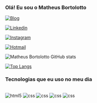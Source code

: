 ### Olá! Eu sou o Matheus Bortolotto
<div>

[![Blog](https://img.shields.io/badge/website-000000?style=for-the-badge&logo=About.me&logoColor=white)]()

[![Linkedin](https://img.shields.io/badge/LinkedIn-0077B5?style=for-the-badge&logo=linkedin&logoColor=white)](https://www.linkedin.com/in/matheus-bortolotto-ba4b84298/)

[![Instagram](https://img.shields.io/badge/Instagram-E4405F?style=for-the-badge&logo=instagram&logoColor=white)](https://www.Instagram.com/matheus_bortol)

[![Hotmail](https://img.shields.io/badge/Microsoft_Outlook-0078D4?style=for-the-badge&logo=microsoft-outlook&logoColor=white)](matheusbortolol@hotmail.com)


![Matheus Bortolotto GitHub stats](https://github-readme-stats.vercel.app/api?username=Matheus-Bortolotto&show_icons=true&theme=tokyonight)

[![Top Langs](https://github-readme-stats.vercel.app/api/top-langs/?username=Matheus-Bortolotto)](https://github.com/anuraghazra/github-readme-stats)
</div>

### Tecnologias que eu uso no meu dia 

<div style="display: inline_block"><br/>
  <img aling="center" alt="html5" src="https://img.shields.io/badge/HTML5-E34F26?style=for-the-badge&logo=html5&logoColor=white" />
  <img aling="center" alt="css" src="https://img.shields.io/badge/CSS3-1572B6?style=for-the-badge&logo=css3&logoColor=white" />
  <img aling="center" alt="css" src="https://img.shields.io/badge/JavaScript-323330?style=for-the-badge&logo=javascript&logoColor=F7DF1E" />
  <img aling="center" alt="css" src="https://img.shields.io/badge/Python-14354C?style=for-the-badge&logo=python&logoColor=white" />
  <img aling="center" alt="css" src="https://img.shields.io/badge/React-20232A?style=for-the-badge&logo=react&logoColor=61DAFB" />
  
</div>
